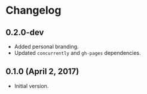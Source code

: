 # Changelog

## 0.2.0-dev
* Added personal branding.
* Updated `concurrently` and `gh-pages` dependencies.

## 0.1.0 (April 2, 2017)
* Initial version.